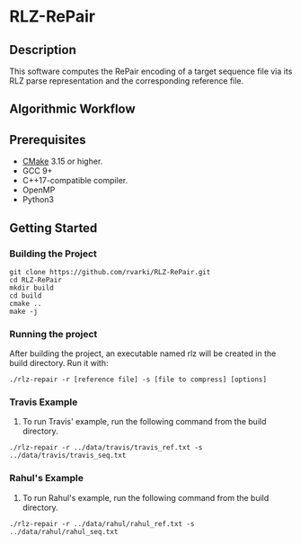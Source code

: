 # RLZ-RePair

## Description

This software computes the RePair encoding of a target sequence file via its RLZ parse representation and the corresponding reference file.

## Algorithmic Workflow

## Prerequisites

- [CMake](https://cmake.org/) 3.15 or higher.
- GCC 9+
- C++17-compatible compiler.
- OpenMP
- Python3

## Getting Started

### Building the Project

```
git clone https://github.com/rvarki/RLZ-RePair.git
cd RLZ-RePair
mkdir build
cd build
cmake ..
make -j
```
### Running the project

After building the project, an executable named rlz will be created in the build directory. Run it with:
```
./rlz-repair -r [reference file] -s [file to compress] [options] 
```

### Travis Example 

1. To run Travis' example, run the following command from the build directory.

```
./rlz-repair -r ../data/travis/travis_ref.txt -s ../data/travis/travis_seq.txt
```

### Rahul's Example

1. To run Rahul's example, run the following command from the build directory.

```
./rlz-repair -r ../data/rahul/rahul_ref.txt -s ../data/rahul/rahul_seq.txt
```







